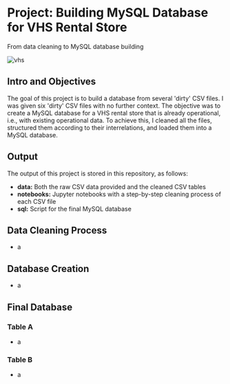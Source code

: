 # Project: Building MySQL Database for VHS Rental Store

From data cleaning to MySQL database building 

![vhs](https://github.com/cristianecarneiro/sql-data-base-building/tree/main/img/VHS.jpg)

## Intro and Objectives 

The goal of this project is to build a database from several 'dirty' CSV files. I was given six 'dirty' CSV files with no further context. The objective was to create a MySQL database for a VHS rental store that is already operational, i.e., with existing operational data. To achieve this, I cleaned all the files, structured them according to their interrelations, and loaded them into a MySQL database.


## Output 

The output of this project is stored in this repository, as follows: 

- **data:** Both the raw CSV data provided and the cleaned CSV tables 
- **notebooks:** Jupyter notebooks with a step-by-step cleaning process of each CSV file
- **sql:** Script for the final MySQL database 


## Data Cleaning Process 
+ a


## Database Creation 
+ a


## Final Database 


### Table A
+ a

### Table B 
+ a
